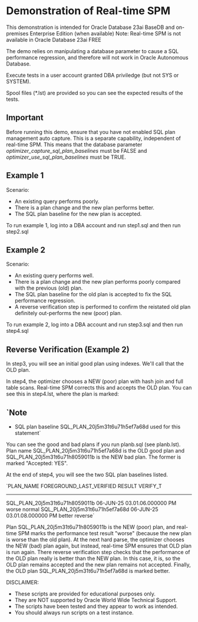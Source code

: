 # Demonstration of Real-time SPM

This demonstration is intended for Oracle Database 23ai BaseDB and on-premises Enterprise Edition (when available)
Note: Real-time SPM is not available in Oracle Database 23ai FREE

The demo relies on manipulating a database parameter to cause a SQL performance regression, and therefore 
will not work in Oracle Autonomous Database.

Execute tests in a user account granted DBA priviledge (but not SYS or SYSTEM). 

Spool files (*.lst) are provided so you can see the expected results of the tests.

## Important

Before running this demo, ensure that you have not enabled SQL plan management auto capture. This is a separate capability, independent of real-time SPM. This means that the database parameter *optimizer_capture_sql_plan_baselines* must be FALSE and *optimizer_use_sql_plan_baselines* must be TRUE.

## Example 1

Scenario:

- An existing query performs poorly. 
- There is a plan change and the new plan performs better. 
- The SQL plan baseline for the new plan is accepted.

To run example 1, log into a DBA account and run step1.sql and then run step2.sql

## Example 2

Scenario:

- An existing query performs well. 
- There is a plan change and the new plan performs poorly compared with the previous (old) plan. 
- The SQL plan baseline for the old plan is accepted to fix the SQL performance regression.
- A reverse verification step is performed to confirm the reistated old plan definitely out-performs the new (poor) plan.

To run example 2, log into a DBA account and run step3.sql and then run step4.sql

## Reverse Verification (Example 2)

In step3, you will see an initial good plan using indexes. We'll call that the OLD plan.

In step4, the optimizer chooses a NEW (poor) plan with hash join and full table scans. Real-time SPM corrects this and accepts the OLD plan. You can see this in step4.lst, where the plan is marked:

`Note
-----
   - SQL plan baseline SQL_PLAN_20j5m31t6u71h5ef7a68d used for this statement`

You can see the good and bad plans if you run planb.sql (see planb.lst). Plan name SQL_PLAN_20j5m31t6u71h5ef7a68d is the OLD good plan and SQL_PLAN_20j5m31t6u71h8059011b is the NEW bad plan. The former is marked "Accepted: YES".  

At the end of step4, you will see the two SQL plan baselines listed.

`PLAN_NAME                                FOREGROUND_LAST_VERIFIED      RESULT   VERIFY_T
---------------------------------------- ----------------------------- -------- --------
SQL_PLAN_20j5m31t6u71h8059011b           06-JUN-25 03.01.06.000000 PM  worse    normal
SQL_PLAN_20j5m31t6u71h5ef7a68d           06-JUN-25 03.01.08.000000 PM  better   reverse`

Plan SQL_PLAN_20j5m31t6u71h8059011b is the NEW (poor) plan, and real-time SPM marks the performance test result "worse" (because the new plan is worse than the old plan). At the next hard parse, the optimizer chooses the NEW (bad) plan again, but instead, real-time SPM ensures that OLD plan is run again. There reverse verification step checks that the performance of the OLD plan really is better than the NEW plan. In this case, it is, so the OLD plan remains accepted and the new plan remains not accepted. Finally, the OLD plan SQL_PLAN_20j5m31t6u71h5ef7a68d is marked better.

DISCLAIMER:
- These scripts are provided for educational purposes only.
- They are NOT supported by Oracle World Wide Technical Support.
- The scripts have been tested and they appear to work as intended.
- You should always run scripts on a test instance.
